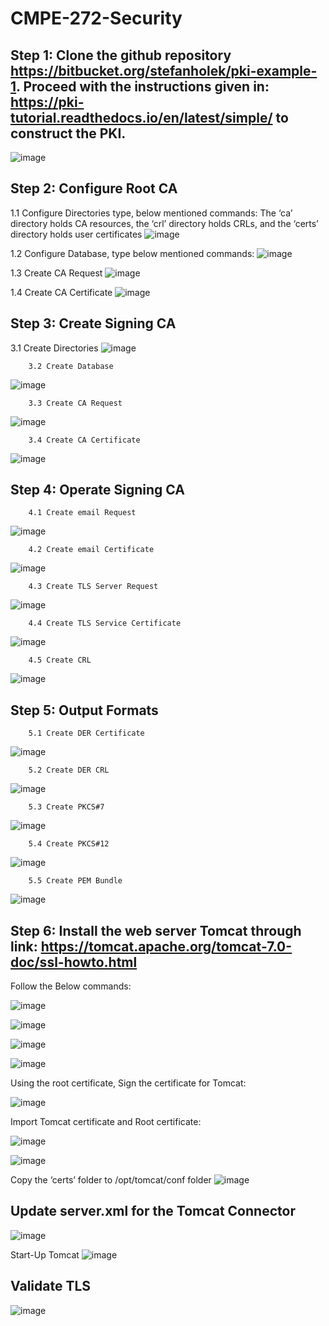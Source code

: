 # CMPE-272-Security

## Step 1: Clone the github repository https://bitbucket.org/stefanholek/pki-example-1. Proceed with the instructions given in: https://pki-tutorial.readthedocs.io/en/latest/simple/ to construct the PKI. 
![image](https://user-images.githubusercontent.com/40047632/201462505-054f27ed-475a-4116-a99e-ad1737b378a3.png)

 

## Step 2: Configure Root CA 
1.1	Configure Directories type, below mentioned commands:
The ‘ca’ directory holds CA resources, the ‘crl’ directory holds CRLs, and the ‘certs’ directory holds user certificates
 ![image](https://user-images.githubusercontent.com/40047632/201462507-a5eb03fa-e60e-469c-bc14-fdc639d06b9d.png)


1.2	Configure Database, type below mentioned commands:
 ![image](https://user-images.githubusercontent.com/40047632/201462511-4fda6414-7d7c-4e94-ae8a-a58c953b9552.png)


1.3	Create CA Request
 ![image](https://user-images.githubusercontent.com/40047632/201462513-24da3eec-df22-4971-8614-e6aa162c686b.png)


1.4	Create CA Certificate
 ![image](https://user-images.githubusercontent.com/40047632/201462516-d6b33549-ec74-4e0c-b24e-49374fa96661.png)









## Step 3: Create Signing CA
3.1 Create Directories
 ![image](https://user-images.githubusercontent.com/40047632/201462524-2c02ca05-10da-4984-94b7-678712fac6bc.png)

        3.2 Create Database
 ![image](https://user-images.githubusercontent.com/40047632/201462530-4049c697-5279-4dec-a488-70c3fb1566b4.png)


        3.3 Create CA Request
 
![image](https://user-images.githubusercontent.com/40047632/201462536-8fc4d56a-d9d3-4243-a9fb-54ec819e8174.png)







        3.4 Create CA Certificate
 

![image](https://user-images.githubusercontent.com/40047632/201462544-96cf0b08-5d48-44b0-a3d9-ac47aaea115d.png)











## Step 4: Operate Signing CA
        4.1 Create email Request
 ![image](https://user-images.githubusercontent.com/40047632/201462552-513c0a04-fc0a-4f9b-a619-eb14413ee32a.png)


        4.2 Create email Certificate
 

![image](https://user-images.githubusercontent.com/40047632/201462558-94a47417-af62-4405-b057-f4575389c533.png)






        4.3 Create TLS Server Request
 ![image](https://user-images.githubusercontent.com/40047632/201462568-f64a0e7a-25c0-428e-9d9f-52cbd4c6d9a2.png)


        4.4 Create TLS Service Certificate
 
![image](https://user-images.githubusercontent.com/40047632/201462570-91286d7f-95ea-4a60-8fb5-6c1937478a38.png)




        4.5 Create CRL
 ![image](https://user-images.githubusercontent.com/40047632/201462579-e31bbc8a-5760-4278-a0bf-48779afb6d8b.png)


## Step 5: Output Formats
        5.1 Create DER Certificate
 ![image](https://user-images.githubusercontent.com/40047632/201462585-0c9b220c-993c-4778-98aa-022c76100b21.png)

        5.2 Create DER CRL
 ![image](https://user-images.githubusercontent.com/40047632/201462588-077a00cd-f82e-4a9c-b2bf-93c6b889bed7.png)

        5.3 Create PKCS#7
 ![image](https://user-images.githubusercontent.com/40047632/201462592-d6cf08f1-087b-46d0-b50b-22aae5f07247.png)

        5.4 Create PKCS#12
 ![image](https://user-images.githubusercontent.com/40047632/201462595-adece14c-4b66-4529-9b9d-2bc7063adae5.png)

        5.5 Create PEM Bundle
 ![image](https://user-images.githubusercontent.com/40047632/201462599-559d5955-6d67-4e6e-a37f-c5a878c33043.png)



## Step 6: Install the web server Tomcat through link: https://tomcat.apache.org/tomcat-7.0-doc/ssl-howto.html 
Follow the Below commands:
 
![image](https://user-images.githubusercontent.com/40047632/201462603-b4229adb-d7fa-4cdb-b0d5-5867c80f203e.png)

 ![image](https://user-images.githubusercontent.com/40047632/201462606-aab19b79-f69f-4c47-8d40-e703da833e2c.png)

![image](https://user-images.githubusercontent.com/40047632/201462609-e83f9cba-a10f-44c9-b5b8-9798a957ffc3.png)

 ![image](https://user-images.githubusercontent.com/40047632/201462613-272dab3e-ac78-428e-80d1-b7e887c1c282.png)


 
Using the root certificate, Sign the certificate for Tomcat:
 
![image](https://user-images.githubusercontent.com/40047632/201462618-643c7031-675e-42b5-a274-329d06a9a8a2.png)





Import Tomcat certificate and Root certificate:
 
![image](https://user-images.githubusercontent.com/40047632/201462622-d51a7423-335b-4dab-9507-64083bb515a7.png)

 ![image](https://user-images.githubusercontent.com/40047632/201462626-48d2039c-231c-48e1-96e7-7c9bff4344fd.png)


Copy the ‘certs’ folder to /opt/tomcat/conf folder
 ![image](https://user-images.githubusercontent.com/40047632/201462631-eae05451-e9dd-4611-9abd-1be4f45dcce5.png)

## Update server.xml for the Tomcat Connector
 ![image](https://user-images.githubusercontent.com/40047632/201462635-d2fe3288-b4f8-48f5-bf8e-7101ebd1d8a6.png)



Start-Up Tomcat
![image](https://user-images.githubusercontent.com/40047632/201462637-e6cfbbc0-ca1d-4d19-b1fd-3e41375fe9f0.png)
 


## Validate TLS
 
![image](https://user-images.githubusercontent.com/40047632/201462830-1bb63b35-0787-4c60-8474-40844403db46.png)



